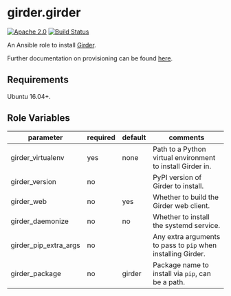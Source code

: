 girder.girder
=============
[![Apache 2.0](https://img.shields.io/badge/license-Apache%202-blue.svg)](https://raw.githubusercontent.com/girder/ansible-role-girder/master/LICENSE)
[![Build Status](https://travis-ci.org/girder/ansible-role-girder.svg?branch=master)](https://travis-ci.org/girder/ansible-role-girder)

An Ansible role to install [Girder](https://github.com/girder/girder).

Further documentation on provisioning can be found [here](https://girder.readthedocs.io/en/latest/provisioning.html).

Requirements
------------

Ubuntu 16.04+.

Role Variables
--------------

| parameter             | required | default | comments                                                       |
| --------------------- | -------- | ------- | ---------------------------------------------------------------|
| girder_virtualenv     | yes      | none    | Path to a Python virtual environment to install Girder in.     |
| girder_version        | no       |         | PyPI version of Girder to install.                             |
| girder_web            | no       | yes     | Whether to build the Girder web client.                        |
| girder_daemonize      | no       | no      | Whether to install the systemd service.                        |
| girder_pip_extra_args | no       |         | Any extra arguments to pass to ``pip`` when installing Girder. |
| girder_package        | no       | girder  | Package name to install via ``pip``, can be a path.            |
